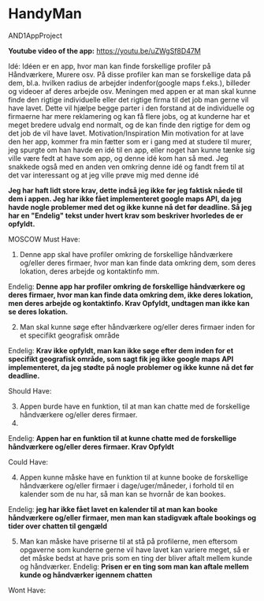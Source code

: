 # HandyMan


AND1AppProject

**Youtube video of the app:**
https://youtu.be/uZWgSf8D47M


Idé: Idéen er en app, hvor man kan finde forskellige profiler på Håndværkere, Murere osv. På disse profiler kan man se forskellige data på dem, bl.a. hvilken radius de arbejder indenfor(google maps f.eks.), billeder og videoer af deres arbejde osv. Meningen med appen er at man skal kunne finde den rigtige individuelle eller det rigtige firma til det job man gerne vil have lavet. Dette vil hjælpe begge parter i den forstand at de individuelle og firmaerne har mere reklamering og kan få flere jobs, og at kunderne har et meget bredere udvalg end normalt, og de kan finde den rigtige for dem og det job de vil have lavet. Motivation/Inspiration Min motivation for at lave den her app, kommer fra min fætter som er i gang med at studere til murer, jeg spurgte om han havde en idé til en app, eller noget han kunne tænke sig ville være fedt at have som app, og denne idé kom han så med. Jeg snakkede også med en anden ven omkring denne idé og fandt frem til at det var interessant og at jeg ville prøve mig med denne idé

**Jeg har haft lidt store krav, dette indså jeg ikke før jeg faktisk nåede til dem i appen. Jeg har ikke fået implementeret google maps API, da jeg havde nogle problemer med det og ikke kunne nå det før deadline. Så jeg har en "Endelig" tekst under hvert krav som beskriver hvorledes de er opfyldt.**

MOSCOW Must Have: 
1. Denne app skal have profiler omkring de forskellige håndværkere og/eller deres firmaer, hvor man kan finde data omkring dem, som deres lokation, deres arbejde og kontaktinfo mm.


Endelig:
**Denne app har profiler omkring de forskellige håndværkere og deres firmaer, hvor man kan finde data omkring dem, ikke deres lokation, men deres arbejde og kontaktinfo.
Krav Opfyldt, undtagen man ikke kan se deres lokation.**

2. Man skal kunne søge efter håndværkere og/eller deres firmaer inden for et specifikt geografisk område


Endelig:
**Krav ikke opfyldt, man kan ikke søge efter dem inden for et specifikt geografisk område, som sagt fik jeg ikke google maps API implementeret, da jeg stødte på nogle problemer og ikke kunne nå det før deadline.**

Should Have: 

3. Appen burde have en funktion, til at man kan chatte med de forskellige håndværkere og/eller deres firmaer.
4. 
Endelig:
**Appen har en funktion til at kunne chatte med de forskellige håndværkere og/eller deres firmaer.
Krav Opfyldt**

Could Have: 

4. Appen kunne måske have en funktion til at kunne booke de forskellige håndværkere og/eller firmaer i dage/uger/måneder, i forhold til en kalender som de nu har, så man kan se hvornår de kan bookes.


Endelig:
**jeg har ikke fået lavet en kalender til at man kan booke håndværkere og/eller firmaer, men man kan stadigvæk aftale bookings og tider over chatten til gengæld**

5. Man kan måske have priserne til at stå på profilerne, men eftersom opgaverne som kunderne gerne vil have lavet kan variere meget, så er det måske bedst at have pris som en ting der bliver aftalt mellem kunde og håndværker.
Endelig:
**Prisen er en ting som man kan aftale mellem kunde og håndværker igennem chatten**

Wont Have:
